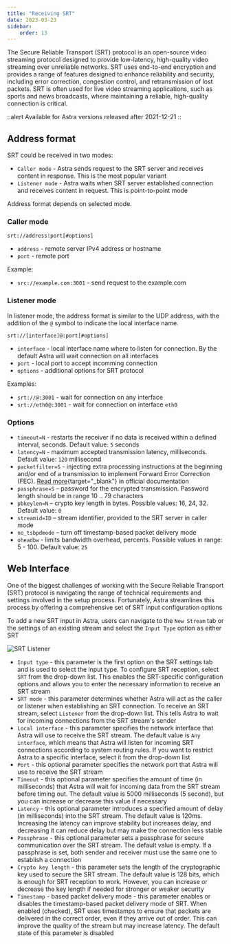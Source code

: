 ```yaml
---
title: "Receiving SRT"
date: 2023-03-23
sidebar:
    order: 13
---
```


The Secure Reliable Transport (SRT) protocol is an open-source video streaming protocol designed to provide low-latency, high-quality video streaming over unreliable networks. SRT uses end-to-end encryption and provides a range of features designed to enhance reliability and security, including error correction, congestion control, and retransmission of lost packets. SRT is often used for live video streaming applications, such as sports and news broadcasts, where maintaining a reliable, high-quality connection is critical.

::alert
Available for Astra versions released after 2021-12-21
::

## Address format

SRT could be received in two modes:

- `Caller mode` - Astra sends request to the SRT server and receives content in response. This is the most popular variant
- `Listener mode` - Astra waits when SRT server established connection and receives content in request. This is point-to-point mode

Address format depends on selected mode.

### Caller mode

```
srt://address:port[#options]
```

- `address` - remote server IPv4 address or hostname
- `port` - remote port

Example:

- `src://example.com:3001` - send request to the example.com

### Listener mode

In listener mode, the address format is similar to the UDP address, with the addition of the `@` symbol to indicate the local interface name.

```
srt://[interface]@:port[#options]
```

- `interface` - local interface name where to listen for connection. By the default Astra will wait connection on all interfaces
- `port` - local port to accept incomming connection
- `options` - additional options for SRT protocol

Examples:

- `srt://@:3001` - wait for connection on any interface
- `srt://eth0@:3001` - wait for connection on interface `eth0`

### Options

- `timeout=N` - restarts the receiver if no data is received within a defined interval, seconds. Default value: `5` seconds
- `latency=N` - maximum accepted transmission latency, milliseconds. Default value: `120` millisecond
- `packetfilter=S` - injecting extra processing instructions at the beginning and/or end of a transmission to implement Forward Error Correction (FEC). [Read more](https://github.com/Haivision/srt/blob/master/docs/features/packet-filtering-and-fec.md#configuring-the-fec-filter){target="_blank"} in official documentation
- `passphrase=S` – password for the encrypted transmission. Password length should be in range 10 .. 79 characters
- `pbkeylen=N` – crypto key length in bytes. Possible values: 16, 24, 32. Default value: `0`
- `streamid=ID` – stream identifier, provided to the SRT server in caller mode
- `no_tsbpdmode` – turn off timestamp-based packet delivery mode
- `oheadbw` - limits bandwidth overhead, percents. Possible values in range: 5 - 100. Default value: `25`

## Web Interface

One of the biggest challenges of working with the Secure Reliable Transport (SRT) protocol is navigating the range of technical requirements and settings involved in the setup process. Fortunately, Astra streamlines this process by offering a comprehensive set of SRT input configuration options

To add a new SRT input in Astra, users can navigate to the `New Stream` tab or the settings of an existing stream and select the `Input Type` option as either SRT

![SRT Listener](https://cdn.cesbo.com/help/astra/receiving/ip/srt/listener.png)

- `Input type` - this parameter is the first option on the SRT settings tab and is used to select the input type. To configure SRT reception, select `SRT` from the drop-down list. This enables the SRT-specific configuration options and allows you to enter the necessary information to receive an SRT stream
- `SRT mode` - this parameter determines whether Astra will act as the caller or listener when establishing an SRT connection. To receive an SRT stream, select `Listener` from the drop-down list. This tells Astra to wait for incoming connections from the SRT stream's sender
- `Local interface` - this parameter specifies the network interface that Astra will use to receive the SRT stream. The default value is `Any interface`, which means that Astra will listen for incoming SRT connections according to system routing rules. If you want to restrict Astra to a specific interface, select it from the drop-down list
- `Port` - this optional parameter specifies the network port that Astra will use to receive the SRT stream
- `Timeout` - this optional parameter specifies the amount of time (in milliseconds) that Astra will wait for incoming data from the SRT stream before timing out. The default value is 5000 milliseconds (5 second), but you can increase or decrease this value if necessary
- `Latency` - this optional parameter introduces a specified amount of delay (in milliseconds) into the SRT stream. The default value is 120ms. Increasing the latency can improve stability but increases delay, and decreasing it can reduce delay but may make the connection less stable
- `Passphrase` - this optional parameter sets a passphrase for secure communication over the SRT stream. The default value is empty. If a passphrase is set, both sender and receiver must use the same one to establish a connection
- `Crypto key length` - this parameter sets the length of the cryptographic key used to secure the SRT stream. The default value is 128 bits, which is enough for SRT reception to work. However, you can increase or decrease the key length if needed for stronger or weaker security
- `Timestamp` - based packet delivery mode - this parameter enables or disables the timestamp-based packet delivery mode of SRT. When enabled (checked), SRT uses timestamps to ensure that packets are delivered in the correct order, even if they arrive out of order. This can improve the quality of the stream but may increase latency. The default state of this parameter is disabled
